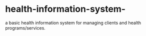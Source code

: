 # health-information-system-
a basic health information system for managing clients and health programs/services.
